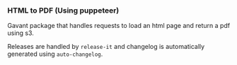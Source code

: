 ### HTML to PDF (Using puppeteer)

Gavant package that handles requests to load an html page and return a pdf using s3.

Releases are handled by `release-it` and changelog is automatically generated using `auto-changelog`.

